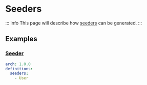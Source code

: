 # Seeders

::: info
This page will describe how [seeders](https://laravel.com/docs/10.x/seeding) can be generated.
:::

## Examples

### [Seeder](https://laravel.com/docs/10.x/seeding#writing-seeders)

```yaml
arch: 1.0.0
definitions:
  seeders:
    - User
```

